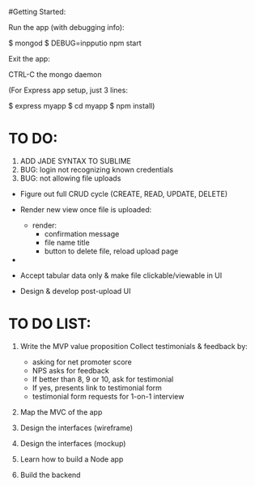 #Getting Started:

Run the app (with debugging info): 

$ mongod
$ DEBUG=inpputio npm start

Exit the app:

CTRL-C the mongo daemon


(For Express app setup, just 3 lines:

$ express myapp
$ cd myapp
$ npm install)


# TO DO:
1. ADD JADE SYNTAX TO SUBLIME
2. BUG: login not recognizing known credentials
3. BUG: not allowing file uploads


- Figure out full CRUD cycle (CREATE, READ, UPDATE, DELETE)
- Render new view once file is uploaded:
    + render:
        + confirmation message  
        + file name title
        + button to delete file, reload upload page
- 

- Accept tabular data only & make file clickable/viewable in UI
- Design & develop post-upload UI

# TO DO LIST: 

1. Write the MVP value proposition
Collect testimonials & feedback by:

    - asking for net promoter score
    - NPS asks for feedback
    - If better than 8, 9 or 10, ask for testimonial
    - If yes, presents link to testimonial form
    - testimonial form requests for 1-on-1 interview

2. Map the MVC of the app

3. Design the interfaces (wireframe)

4. Design the interfaces (mockup)

5. Learn how to build a Node app

6. Build the backend